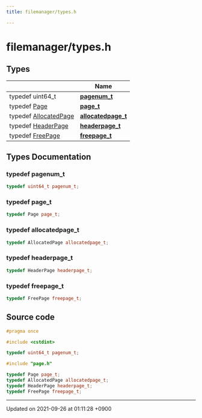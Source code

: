 ```yaml
---
title: filemanager/types.h

---
```


# filemanager/types.h



## Types

|                | Name           |
| -------------- | -------------- |
| typedef uint64_t | **[pagenum_t](/Files/types_8h#typedef-pagenum-t)**  |
| typedef [Page](/Classes/structPage) | **[page_t](/Files/types_8h#typedef-page-t)**  |
| typedef [AllocatedPage](/Classes/structAllocatedPage) | **[allocatedpage_t](/Files/types_8h#typedef-allocatedpage-t)**  |
| typedef [HeaderPage](/Classes/structHeaderPage) | **[headerpage_t](/Files/types_8h#typedef-headerpage-t)**  |
| typedef [FreePage](/Classes/structFreePage) | **[freepage_t](/Files/types_8h#typedef-freepage-t)**  |

## Types Documentation

### typedef pagenum_t

```cpp
typedef uint64_t pagenum_t;
```


### typedef page_t

```cpp
typedef Page page_t;
```


### typedef allocatedpage_t

```cpp
typedef AllocatedPage allocatedpage_t;
```


### typedef headerpage_t

```cpp
typedef HeaderPage headerpage_t;
```


### typedef freepage_t

```cpp
typedef FreePage freepage_t;
```





## Source code

```cpp
#pragma once

#include <cstdint>

typedef uint64_t pagenum_t;

#include "page.h"

typedef Page page_t;
typedef AllocatedPage allocatedpage_t;
typedef HeaderPage headerpage_t;
typedef FreePage freepage_t;
```


-------------------------------

Updated on 2021-09-26 at 01:11:28 +0900
